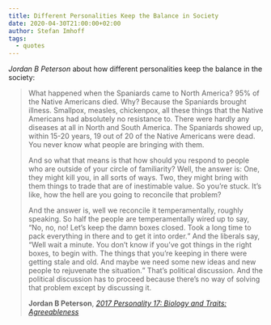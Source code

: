 ```yaml
---
title: Different Personalities Keep the Balance in Society
date: 2020-04-30T21:00:00+02:00
author: Stefan Imhoff
tags:
  - quotes
---
```


_Jordan B Peterson_ about how different personalities keep the balance in the society:

> What happened when the Spaniards came to North America? 95% of the Native Americans died. Why? Because the Spaniards brought illness. Smallpox, measles, chickenpox, all these things that the Native Americans had absolutely no resistance to. There were hardly any diseases at all in North and South America. The Spaniards showed up, within 15-20 years, 19 out of 20 of the Native Americans were dead. You never know what people are bringing with them.
>
> And so what that means is that how should you respond to people who are outside of your circle of familiarity? Well, the answer is: One, they might kill you, in all sorts of ways. Two, they might bring with them things to trade that are of inestimable value. So you’re stuck. It’s like, how the hell are you going to reconcile that problem?
>
> And the answer is, well we reconcile it temperamentally, roughly speaking. So half the people are temperamentally wired up to say, <q>No, no, no! Let’s keep the damn boxes closed. Took a long time to pack everything in there and to get it into order.</q> And the liberals say, <q>Well wait a minute. You don’t know if you’ve got things in the right boxes, to begin with. The things that you’re keeping in there were getting stale and old. And maybe we need some new ideas and new people to rejuvenate the situation.</q> That’s political discussion. And the political discussion has to proceed because there’s no way of solving that problem except by discussing it.
>
> **Jordan B Peterson**, _[2017 Personality 17: Biology and Traits: Agreeableness](https://youtu.be/G1eHJ9DdoEA?t=2213)_
